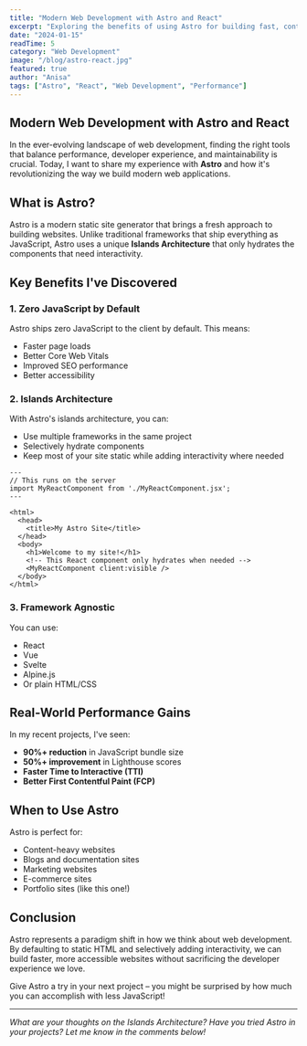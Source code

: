 ```yaml
---
title: "Modern Web Development with Astro and React"
excerpt: "Exploring the benefits of using Astro for building fast, content-focused websites with islands architecture."
date: "2024-01-15"
readTime: 5
category: "Web Development"
image: "/blog/astro-react.jpg"
featured: true
author: "Anisa"
tags: ["Astro", "React", "Web Development", "Performance"]
---
```


## Modern Web Development with Astro and React

In the ever-evolving landscape of web development, finding the right tools that balance performance, developer experience, and maintainability is crucial. Today, I want to share my experience with **Astro** and how it's revolutionizing the way we build modern web applications.

## What is Astro?

Astro is a modern static site generator that brings a fresh approach to building websites. Unlike traditional frameworks that ship everything as JavaScript, Astro uses a unique **Islands Architecture** that only hydrates the components that need interactivity.

## Key Benefits I've Discovered

### 1. **Zero JavaScript by Default**

Astro ships zero JavaScript to the client by default. This means:

- Faster page loads
- Better Core Web Vitals
- Improved SEO performance
- Better accessibility

### 2. **Islands Architecture**

With Astro's islands architecture, you can:

- Use multiple frameworks in the same project
- Selectively hydrate components
- Keep most of your site static while adding interactivity where needed

```astro
---
// This runs on the server
import MyReactComponent from './MyReactComponent.jsx';
---

<html>
  <head>
    <title>My Astro Site</title>
  </head>
  <body>
    <h1>Welcome to my site!</h1>
    <!-- This React component only hydrates when needed -->
    <MyReactComponent client:visible />
  </body>
</html>
```

### 3. **Framework Agnostic**

You can use:

- React
- Vue
- Svelte
- Alpine.js
- Or plain HTML/CSS

## Real-World Performance Gains

In my recent projects, I've seen:

- **90%+ reduction** in JavaScript bundle size
- **50%+ improvement** in Lighthouse scores
- **Faster Time to Interactive (TTI)**
- **Better First Contentful Paint (FCP)**

## When to Use Astro

Astro is perfect for:

- Content-heavy websites
- Blogs and documentation sites
- Marketing websites
- E-commerce sites
- Portfolio sites (like this one!)

## Conclusion

Astro represents a paradigm shift in how we think about web development. By defaulting to static HTML and selectively adding interactivity, we can build faster, more accessible websites without sacrificing the developer experience we love.

Give Astro a try in your next project – you might be surprised by how much you can accomplish with less JavaScript!

---

_What are your thoughts on the Islands Architecture? Have you tried Astro in your projects? Let me know in the comments below!_
